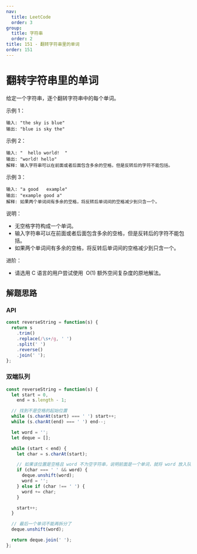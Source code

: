 ```yaml
---
nav:
  title: LeetCode
  order: 3
group:
  title: 字符串
  order: 2
title: 151 - 翻转字符串里的单词
order: 151
---
```


# 翻转字符串里的单词

给定一个字符串，逐个翻转字符串中的每个单词。

示例 1：

```plain
输入: "the sky is blue"
输出: "blue is sky the"
```

示例 2：

```plain
输入: "  hello world!  "
输出: "world! hello"
解释: 输入字符串可以在前面或者后面包含多余的空格，但是反转后的字符不能包括。
```

示例 3：

```plain
输入: "a good   example"
输出: "example good a"
解释: 如果两个单词间有多余的空格，将反转后单词间的空格减少到只含一个。
```

说明：

- 无空格字符构成一个单词。
- 输入字符串可以在前面或者后面包含多余的空格，但是反转后的字符不能包括。
- 如果两个单词间有多余的空格，将反转后单词间的空格减少到只含一个。

进阶：

- 请选用 C 语言的用户尝试使用  O(1) 额外空间复杂度的原地解法。

## 解题思路

### API

```js
const reverseString = function(s) {
  return s
    .trim()
    .replace(/\s+/g, ' ')
    .split(' ')
    .reverse()
    .join(' ');
};
```

### 双端队列

```js
const reverseString = function(s) {
  let start = 0,
    end = s.length - 1;

  // 找到不是空格的起始位置
  while (s.charAt(start) === ' ') start++;
  while (s.charAt(end) === ' ') end--;

  let word = '';
  let deque = [];

  while (start < end) {
    let char = s.charAt(start);

    // 如果该位置是空格且 word 不为空字符串，说明前面是一个单词，就将 word 放入队列头部
    if (char === ' ' && word) {
      deque.unshift(word);
      word = '';
    } else if (char !== ' ') {
      word += char;
    }

    start++;
  }

  // 最后一个单词不能再拆分了
  deque.unshift(word);

  return deque.join(' ');
};
```
